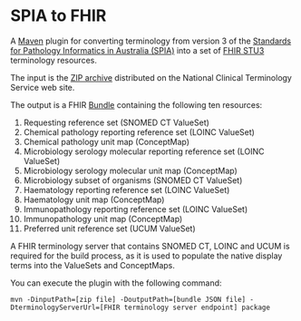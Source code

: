 # SPIA to FHIR

A [Maven](https://maven.apache.org/) plugin for converting terminology from version 3 of the [Standards for Pathology Informatics in Australia (SPIA)](https://test.rcpa.edu.au/Library/Practising-Pathology/PTIS/APUTS-Downloads) into a set of [FHIR STU3](https://hl7.org/fhir/STU3/) terminology resources.

The input is the [ZIP archive](https://www.healthterminologies.gov.au/access?content=rcpadownload) distributed on the National Clinical Terminology Service web site.

The output is a FHIR [Bundle](https://hl7.org/fhir/STU3/bundle.html) containing the following ten resources:

1. Requesting reference set (SNOMED CT ValueSet)
2. Chemical pathology reporting reference set (LOINC ValueSet)
3. Chemical pathology unit map (ConceptMap)
4. Microbiology serology molecular reporting reference set (LOINC ValueSet)
5. Microbiology serology molecular unit map (ConceptMap)
6. Microbiology subset of organisms (SNOMED CT ValueSet)
7. Haematology reporting reference set (LOINC ValueSet)
8. Haematology unit map (ConceptMap)
9. Immunopathology reporting reference set (LOINC ValueSet)
10. Immunopathology unit map (ConceptMap)
11. Preferred unit reference set (UCUM ValueSet)

A FHIR terminology server that contains SNOMED CT, LOINC and UCUM is required for the build process, as it is used to populate the native display terms into the ValueSets and ConceptMaps.

You can execute the plugin with the following command:

```
mvn -DinputPath=[zip file] -DoutputPath=[bundle JSON file] -DterminologyServerUrl=[FHIR terminology server endpoint] package
```
